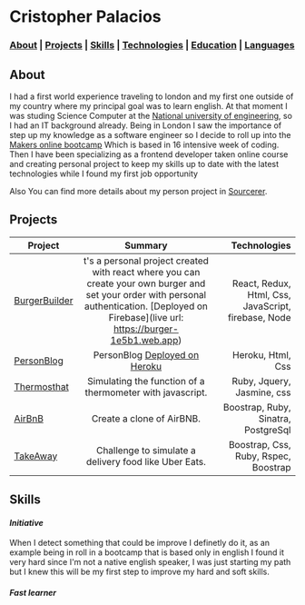 # Cristopher Palacios

### [About](#About) | [Projects](#Projects) | [Skills](#Skills) | [Technologies](#Technologies) | [Education](#Education) | [Languages](#Languages)
<!-- A sentence about who and what you are. Then a sentence about what you've achieved. And then a sentence about what you're looking for: what you would ideally be doing, with whom and in what environment. -->

## About

I had a first world experience traveling to london and my first one outside of my country where my principal goal was to learn english. At that moment I was studing Science Computer at the [National university of engineering](www.uni.edu.ni), so I had an IT background already. Being in London I saw the importance of step up my knowledge as a software engineer so I decide to roll up into the [Makers online bootcamp](https://makers.tech) Which is based in 16 intensive week of coding. Then I have been specializing as a frontend developer taken online course and creating personal project to keep my skills up to date with the latest technologies while I found my first job opportunity 

Also You can find more details about my person project in [Sourcerer](https://sourcerer.io/marita30).  

## Projects

| Project        | Summary           | Technologies  |
| ------------- |:-------------:| -----:|
| [BurgerBuilder](https://github.com/marita30/Curso-Udemy/tree/master/burger) | t's a personal project created with react where you can create your own burger and set your order with personal authentication. [Deployed on Firebase](live url: https://burger-1e5b1.web.app) | React, Redux, Html, Css, JavaScript, firebase, Node |
| [PersonBlog](https://github.com/marita30/Pruebas-en-HTML) | PersonBlog [Deployed on Heroku](http://london-switzerland-blog.herokuapp.com/index.html) | Heroku, Html, Css |
| [Thermosthat](https://github.com/marita30/Thermostat-JS) | Simulating the function of a thermometer with javascript. | Ruby, Jquery, Jasmine, css|
| [AirBnB ](https://github.com/marita30/MakesrBNB) | Create a clone of AirBNB. | Boostrap, Ruby, Sinatra, PostgreSql |
| [TakeAway](https://github.com/marita30/takeaway-challenge) | Challenge to simulate a delivery food like Uber Eats. | Boostrap, Css, Ruby, Rspec, Boostrap |


## Skills

#### ***Initiative***
<!-- Descriptive paragraph of how capable you are at this skill and, if relevant, how it has developed.

- Experience
- Achievements
- Evidence -->

When I detect something that could be improve I definetly do it, as an example being in roll in a bootcamp that is based only in english I found it very hard since I'm not a native english speaker, I was just starting my path but I knew this will be my first step to improve my hard and soft skills.

#### ***Fast learner***
<!-- Descriptive paragraph of how capable you are at this skill and, if relevant, how it has developed.

With my experience at Makers Academy and the online courses like udemy I could prove myself that I'm a fast learner person since I could pick up any tech language and learn it fast, This is the result of having good bases of software Engineer.

#### ***Open mind***
Being outside of my comfort zone, outside of my country, in a place Which nobody was able to speak a word of spanish and keep traveling around the world, since I'm not in Nicaragua anymore, I'm living here at Chile, force me to be an open mind person and accept different ideologies and cultures

#### ***Team Work***
Most of my project are personal but There're others That I worked in group since the bootcamp requested. This allowed me to improve this soft skill since I was able to worry about the team, to take decision based on the team's needs and be able to collaborate at github with a team.
. 

## Technologies & Methodologies

```
- OOP, TDD, MVC, BDD
- Agile/XP, Scrum
- Ruby, Rails, JavaScript, Node, React, Redux
- Sinatra, JSON, CSS
- Postgres SQL, Mongo DB, Myqsl
- RSpec, Jasmine, Cabypara, Firebase,
- Responsive Web Design (Boostrap library)
- Git / Github
- Rubocop
```

## Education

#### **[Makers Academy](https://makers.tech) (February to June of 2019)(London, England)**
- A 16-week intensive development bootcamp.

#### **[UNI (National University of Engineering)](https://www.uni.edu.ni) (January 2013 to January 2020)**
- Computer Engineering.

#### **[Udemy (Online Course)](https://www.udemy.com/) (March 2020)**

## Languages

**Foreign Languages:** Native Spanish speaker and intermediate English speaker
